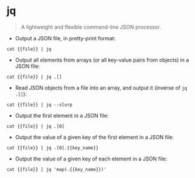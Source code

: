 # jq

> A lightweight and flexible command-line JSON processor.

- Output a JSON file, in pretty-print format:

`cat {{file}} | jq`

- Output all elements from arrays (or all key-value pairs from objects) in a JSON file:

`cat {{file}} | jq .[]`

- Read JSON objects from a file into an array, and output it (inverse of `jq .[]`):

`cat {{file}} | jq --slurp`

- Output the first element in a JSON file:

`cat {{file}} | jq .[0]`

- Output the value of a given key of the first element in a JSON file:

`cat {{file}} | jq .[0].{{key_name}}`

- Output the value of a given key of each element in a JSON file:

`cat {{file}} | jq 'map(.{{key_name}})'`

